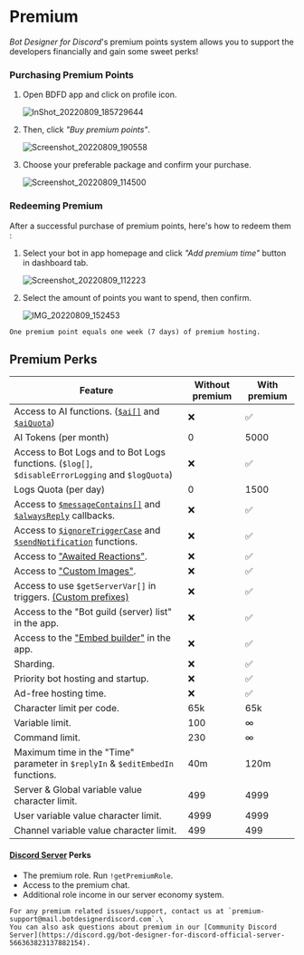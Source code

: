 # Premium
*Bot Designer for Discord*'s premium points system allows you to support the developers financially and gain some sweet perks!

### Purchasing Premium Points
1. Open BDFD app and click on profile icon.

    ![InShot_20220809_185729644](https://user-images.githubusercontent.com/95774950/183664366-78e3481f-656b-43b3-b334-4f4d00138fe3.jpg)

2. Then, click *"Buy premium points"*.

    ![Screenshot_20220809_190558](https://user-images.githubusercontent.com/95774950/183664494-1672d304-5250-4a6a-9bb3-60d2fbb960bc.png)

3. Choose your preferable package and confirm your purchase.

    ![Screenshot_20220809_114500](https://user-images.githubusercontent.com/95774950/183578062-f8b1074b-4462-4630-ae76-70ec670a97a6.png)

### Redeeming Premium
After a successful purchase of premium points, here's how to redeem them :

1. Select your bot in app homepage and click *"Add premium time"* button in dashboard tab.

    ![Screenshot_20220809_112223](https://user-images.githubusercontent.com/95774950/183578142-e93ed985-9ea7-4b18-8d8b-3f29d073ad9f.png)

2. Select the amount of points you want to spend, then confirm.

     ![IMG_20220809_152453](https://user-images.githubusercontent.com/95774950/183664582-2f2bbb33-819b-49c9-ab48-a4ec6500cd1e.jpg)

```admonish note
One premium point equals one week (7 days) of premium hosting.
```

## Premium Perks

Feature                                                                                         | Without premium | With premium   |
-------------------------------------------------------------------------------------------------------------------  | --- | ----- |
Access to AI functions. ([`$ai[]`](./ai.md) and [`$aiQuota`](./aiQuota.md))                                          | ❌ | ✅    |
AI Tokens (per month)                                                                                                | 0   | 5000  |
Access to Bot Logs and to Bot Logs functions. (`$log[]`, `$disableErrorLogging` and `$logQuota`)                     | ❌  | ✅   |
Logs Quota (per day)                                                                                                 | 0   | 1500  |
Access to [`$messageContains[]`](./messageContains.md) and [`$alwaysReply`](./alwaysReply.md) callbacks.             | ❌  | ✅   |
Access to [`$ignoreTriggerCase`](./ignoreTriggerCase.md) and [`$sendNotification`](./sendNotification.md) functions. | ❌  | ✅   | 
Access to ["Awaited Reactions"](./awaitedReactions.md).                                                              | ❌  | ✅   |
Access to ["Custom  Images"](./customImage.md).                                                                      | ❌  | ✅   |
Access to use `$getServerVar[]` in triggers. [(Custom prefixes)](./customPrefixes.md)                                | ❌  | ✅   |
Access to the "Bot guild (server) list" in the app.                                                                  | ❌  | ✅   |
Access to the ["Embed builder"](./embedBuilder.md) in the app.                                                       | ❌  | ✅   |
Sharding.                                                                                                            | ❌  | ✅   |
Priority bot hosting and startup.                                                                                    | ❌  | ✅   |
Ad-free hosting time.                                                                                                | ❌  | ✅   |
Character limit per code.                                                                                            | 65k  | 65k  |
Variable limit.                                                                                                      | 100  | ∞    |
Command limit.                                                                                                       | 230  | ∞    |
Maximum time in the "Time" parameter in  `$replyIn` & `$editEmbedIn` functions.                                      | 40m  | 120m |
Server & Global variable value character limit.                                                                      | 499  | 4999 |
User variable value character limit.                                                                                 | 4999 | 4999 |
Channel variable value character limit.                                                                              | 499  | 499  |

#### [Discord Server](https://discord.gg/bot-designer-for-discord-official-server-566363823137882154) Perks
- The premium role. Run `!getPremiumRole`.
- Access to the premium chat.
- Additional role income in our server economy system.

```admonish info title="Support"
For any premium related issues/support, contact us at `premium-support@mail.botdesignerdiscord.com`.\
You can also ask questions about premium in our [Community Discord Server](https://discord.gg/bot-designer-for-discord-official-server-566363823137882154).
```
